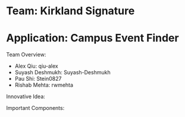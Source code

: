 # Team: Kirkland Signature
# Application: Campus Event Finder

Team Overview:
- Alex Qiu: qiu-alex
- Suyash Deshmukh: Suyash-Deshmukh
- Pau Shi: Stein0827
- Rishab Mehta: rwmehta

Innovative Idea:

Important Components: